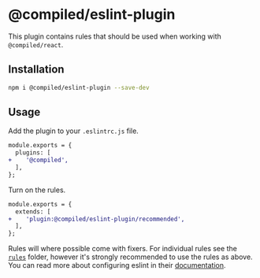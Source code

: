# @compiled/eslint-plugin

This plugin contains rules that should be used when working with `@compiled/react`.

## Installation

```sh
npm i @compiled/eslint-plugin --save-dev
```

## Usage

Add the plugin to your `.eslintrc.js` file.

```diff
module.exports = {
  plugins: [
+    '@compiled',
  ],
};
```

Turn on the rules.

```diff
module.exports = {
  extends: [
+    'plugin:@compiled/eslint-plugin/recommended',
  ],
};
```

Rules will where possible come with fixers. For individual rules see the [`rules`](./src/rules) folder,
however it's strongly recommended to use the rules as above.
You can read more about configuring eslint in their [documentation](https://eslint.org/docs/user-guide/configuring).
